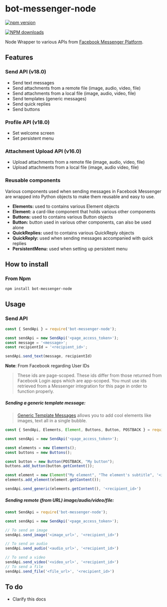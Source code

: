 # bot-messenger-node
[![npm version](https://img.shields.io/npm/v/bot-messenger-node.svg?style=flat)](https://www.npmjs.com/package/bot-messenger-node)

[![NPM
downloads](https://img.shields.io/npm/dm/bot-messenger-node.svg?style=flat)](https://www.npmjs.com/package/bot-messenger-node)

Node Wrapper to various APIs from [Facebook Messenger Platform](https://developers.facebook.com/docs/messenger-platform).


## Features

### Send API (v18.0)
 - Send text messages
 - Send attachments from a remote file (image, audio, video, file)
 - Send attachments from a local file (image, audio, video, file)
 - Send templates (generic messages)
 - Send quick replies
 - Send buttons
### Profile API (v18.0)
- Set welcome screen
- Set persistent menu
### Attachment Upload API (v16.0)
- Upload attachments from a remote file (image, audio, video, file)
- Upload attachments from a local file (image, audio video, file)
### Reusable components
Various components used when sending messages in Facebook Messenger are wrapped into Python objects to make them reusable and easy to use.
- **Elements:** used to contains various Element objects
- **Element:** a card-like component that holds various other components
- **Buttons:** used to contains various Button objects
- **Button:** button used in various other components, can also be used alone
- **QuickReplies:** used to contains various QuickReply objects
- **QuickReply:** used when sending messages accompanied with quick replies
- **PersistentMenu:** used when setting up persistent menu

## How to install
### From Npm
```bash
npm install bot-messenger-node
```

## Usage
### Send API
```javascript
const { SendApi } = require('bot-messenger-node');

const sendApi = new SendApi('<page_access_token>');
const message = '<message>';
const recipientId = '<recipient_id>';

sendApi.send_text(message, recipientId)

```
**Note**: From Facebook regarding User IDs

> These ids are page-scoped. These ids differ from those returned from Facebook Login apps which are app-scoped. You must use ids retrieved from a Messenger integration for this page in order to function properly.

##### Sending a generic template message:

> [Generic Template Messages](https://developers.facebook.com/docs/messenger-platform/implementation#receive_message) allows you to add cool elements like images, text all in a single bubble.
```javascript
const { SendApi, Elements, Element, Buttons, Button, POSTBACK } = require('bot-messenger-node');

const sendApi = new SendApi('<page_access_token>');

const elements = new Elements();
const buttons = new Buttons();

const button = new Button(POSTBACK, "My button");
buttons.add_button(button.getContent());

const element = new Element("My element", "The element's subtitle", '<image_url>', buttons.get_content());
elements.add_element(element.getContent());

sendApi.send_generic(elements.getContent(), '<recipient_id>')

```
##### Sending remote (from URL) image/audio/video/file:
```javascript
const SendApi = require('bot-messenger-node');

const sendApi = new SendApi('<page_access_token>');

// To send an image
sendApi.send_image('<image_url>', '<recipient_id>')

// To send an audio
sendApi.send_audio('<audio_url>', '<recipient_id>')

// To send a video
sendApi.send_video('<video_url>', '<recipient_id>')
// To send a file
sendApi.send_file('<file_url>', '<recipient_id>')

```

## To do
- Clarify this docs